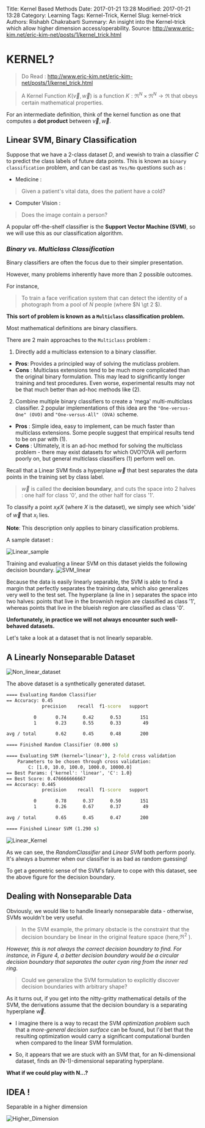 Title: Kernel Based Methods
Date: 2017-01-21 13:28
Modified: 2017-01-21 13:28
Category: Learning
Tags: Kernel-Trick, Kernel
Slug: kernel-trick
Authors: Rishabh Chakrabarti
Summary: An insight into the Kernel-trick which allow higher dimension access/operability. Source: http://www.eric-kim.net/eric-kim-net/posts/1/kernel_trick.html

# KERNEL?
> Do Read : http://www.eric-kim.net/eric-kim-net/posts/1/kernel_trick.html


> A Kernel Function $K(\vec{v},\vec{w})$ is a function $K:\Re^N \times \Re^N \rightarrow \Re$ that obeys certain mathematical properties.

For an intermediate definition, think of the kernel function as one that computes a **dot product** between $\vec{v}, \vec{w}$.

## Linear SVM, Binary Classification

Suppose that we have a 2-class dataset $D$, and wewish to train a classifier $C$ to predict the class labels of future data points. This is known as `binary classification` problem, and can be cast as `Yes/No` questions such as :

* Medicine :
> Given a patient's vital data, does the patient have a cold?

* Computer Vision :
> Does the image contain a person?

A popular off-the-shelf classifier is the **Support Vector Machine (SVM)**, so we will use this as our classification algorithm.

### *Binary vs. Multiclass Classification*

Binary classifiers are often the focus due to their simpler presentation.

However, many problems inherently have more than 2 possible outcomes.

For instance,

> To train a face verification system that can detect the identity of a photograph from a pool of $N$ people (where $N \gt 2 $).

**This sort of problem is known as a `Multiclass` classification problem.**

Most mathematical definitions are binary classifiers.

There are 2 main approaches to the `Multiclass` problem :

1. Directly add a multiclass extension to a binary classifier.
* **Pros**: Provides a principled way of solving the muticlass problem.
* **Cons** : Multiclass extensions tend to be much more complicated than the original binary formulation. This may lead to significantly longer training and test procedures. Even worse, experimental results may not be that much better than ad-hoc methods like (2).

2. Combine multiple binary classifiers to create a 'mega' multi-multiclass classifier. 2 popular implementations of this idea are the `"One-versus-One" (OVO)` and `"One-versus-All" (OVA)` scheme.

* **Pros** : Simple idea, easy to implement, can be much faster than multiclass extensions. Some people suggest that empirical results tend to be on par with (1).
* **Cons** : Ultimately, it is an ad-hoc method for solving the multiclass problem - there may exist datasets for which OVO?OVA will perform poorly on, but general multiclass classifiers (1) perform well on.

Recall that a Linear SVM finds a hyperplane $\vec{w}$ that best separates the data points in the training set by class label.

> $\vec{w}$ is called the **decision boundary**, and cuts the space into 2 halves : one half for class '0', and the other half for class '1'.

To classify a point $x_i \epsilon X$ (where $X$ is the dataset), we simply see which 'side' of $\vec{w}$ that $x_i$ lies.

**Note**: This description only applies to binary classification problems.

A sample dataset :

![Linear_sample]({filename}/assets/2017-01-22-Kernel-trick-5e30e.png)

Training and evaluating a linear SVM on this dataset yields the following decision boundary.
![SVM_linear]({filename}/assets/2017-01-22-Kernel-trick-ca976.png)

Because the data is easily linearly separable, the SVM is able to find a margin that perfectly separates the training data, which also generalizes very well to the test set. The hyperplane (a line in ) separates the space into two halves: points that live in the brownish region are classified as class '1', whereas points that live in the blueish region are classified as class '0'.

**Unfortunately, in practice we will not always encounter such well-behaved datasets.**

Let's take a look at a dataset that is not linearly separable.

## A Linearly Nonseparable Dataset
![Non_linear_dataset]({filename}/assets/Non_linear_dataset.png)

The above dataset is a synthetically generated dataset.

```cmd
==== Evaluating Random Classifier
== Accuracy: 0.45
             precision    recall  f1-score   support

          0       0.74      0.42      0.53       151
          1       0.23      0.55      0.33        49

avg / total       0.62      0.45      0.48       200

==== Finished Random Classifier (0.000 s)

==== Evaluating SVM (kernel='linear'), 2-fold cross validation
    Parameters to be chosen through cross validation:
        C: [1.0, 10.0, 100.0, 1000.0, 10000.0]
== Best Params: {'kernel': 'linear', 'C': 1.0}
== Best Score: 0.476666666667
== Accuracy: 0.445
             precision    recall  f1-score   support

          0       0.78      0.37      0.50       151
          1       0.26      0.67      0.37        49

avg / total       0.65      0.45      0.47       200

==== Finished Linear SVM (1.290 s)
```

![Linear_Kernel]({filename}/assets/Linear_Kernel.png)


As we can see, the *RandomClassifier* and *Linear SVM* both perform poorly. It's always a bummer when our classifier is as bad as random guessing!

To get a geometric sense of the SVM's failure to cope with this dataset, see the above figure for the decision boundary.

## Dealing with Nonseparable Data

Obviously, we would like to handle linearly nonseparable data - otherwise, SVMs wouldn't be very useful.

> In the SVM example, the primary obstacle is the constraint that the decision boundary be linear in the original feature space (here,$\Re^2$ ).

*However, this is not always the correct decision boundary to find. For instance, in Figure 4, a better decision boundary would be a circular decision boundary that separates the outer cyan ring from the inner red ring.*

> Could we generalize the SVM formulation to explicitly discover decision boundaries with arbitrary shape?

As it turns out, if you get into the nitty-gritty mathematical details of the SVM, the derivations assume that the decision boundary is a separating hyperplane $\vec{w}$.

* I imagine there is a way to recast the SVM *optimization problem* such that a *more-general decision surface* can be found, but I'd bet that the resulting optimization would carry a significant computational burden when compared to the linear SVM formulation.

* So, it appears that we are stuck with an SVM that, for an N-dimensional dataset, finds an (N-1)-dimensional separating hyperplane.

**What if we could play with N...?**

## IDEA !

Separable in a higher dimension

![Higher_Dimension]({filename}/assets/Higher_Dimension.png)
